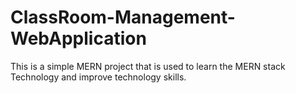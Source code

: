 # ClassRoom-Management-WebApplication
This is a simple MERN project that is used to learn the MERN stack Technology and improve technology skills. 
